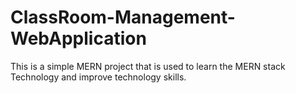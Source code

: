 # ClassRoom-Management-WebApplication
This is a simple MERN project that is used to learn the MERN stack Technology and improve technology skills. 
